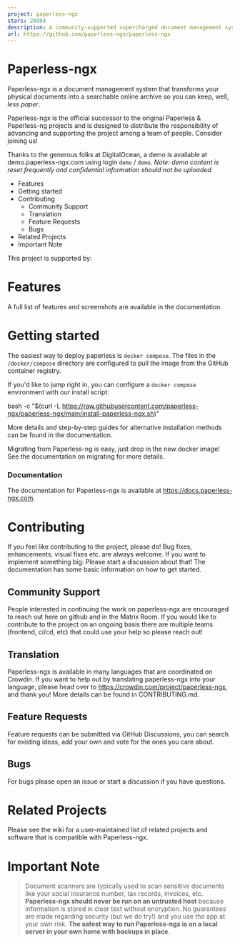 ```yaml
---
project: paperless-ngx
stars: 28984
description: A community-supported supercharged document management system: scan, index and archive all your documents
url: https://github.com/paperless-ngx/paperless-ngx
---
```


Paperless-ngx
=============

Paperless-ngx is a document management system that transforms your physical documents into a searchable online archive so you can keep, well, _less paper_.

Paperless-ngx is the official successor to the original Paperless & Paperless-ng projects and is designed to distribute the responsibility of advancing and supporting the project among a team of people. Consider joining us!

Thanks to the generous folks at DigitalOcean, a demo is available at demo.paperless-ngx.com using login `demo` / `demo`. _Note: demo content is reset frequently and confidential information should not be uploaded._

-   Features
-   Getting started
-   Contributing
    -   Community Support
    -   Translation
    -   Feature Requests
    -   Bugs
-   Related Projects
-   Important Note

This project is supported by:  

Features
========

A full list of features and screenshots are available in the documentation.

Getting started
===============

The easiest way to deploy paperless is `docker compose`. The files in the `/docker/compose` directory are configured to pull the image from the GitHub container registry.

If you'd like to jump right in, you can configure a `docker compose` environment with our install script:

bash -c "$(curl -L https://raw.githubusercontent.com/paperless-ngx/paperless-ngx/main/install-paperless-ngx.sh)"

More details and step-by-step guides for alternative installation methods can be found in the documentation.

Migrating from Paperless-ng is easy, just drop in the new docker image! See the documentation on migrating for more details.

### Documentation

The documentation for Paperless-ngx is available at https://docs.paperless-ngx.com.

Contributing
============

If you feel like contributing to the project, please do! Bug fixes, enhancements, visual fixes etc. are always welcome. If you want to implement something big: Please start a discussion about that! The documentation has some basic information on how to get started.

Community Support
-----------------

People interested in continuing the work on paperless-ngx are encouraged to reach out here on github and in the Matrix Room. If you would like to contribute to the project on an ongoing basis there are multiple teams (frontend, ci/cd, etc) that could use your help so please reach out!

Translation
-----------

Paperless-ngx is available in many languages that are coordinated on Crowdin. If you want to help out by translating paperless-ngx into your language, please head over to https://crowdin.com/project/paperless-ngx, and thank you! More details can be found in CONTRIBUTING.md.

Feature Requests
----------------

Feature requests can be submitted via GitHub Discussions, you can search for existing ideas, add your own and vote for the ones you care about.

Bugs
----

For bugs please open an issue or start a discussion if you have questions.

Related Projects
================

Please see the wiki for a user-maintained list of related projects and software that is compatible with Paperless-ngx.

Important Note
==============

> Document scanners are typically used to scan sensitive documents like your social insurance number, tax records, invoices, etc. **Paperless-ngx should never be run on an untrusted host** because information is stored in clear text without encryption. No guarantees are made regarding security (but we do try!) and you use the app at your own risk. **The safest way to run Paperless-ngx is on a local server in your own home with backups in place**.
